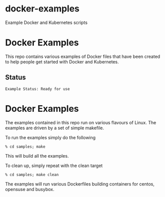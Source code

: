 # docker-examples
Example Docker and Kubernetes scripts 

Docker Examples
===============

This repo contains various examples of Docker files that have been created to help people get started with Docker and
Kubernetes.

Status
------
````
Example Status: Ready for use
````

Docker Examples
===============
The examples contained in this repo run on various flavours of Linux. The examples are driven by a set of simple makefile.

To run the examples simply do the following

	% cd samples; make 
  
This will build all the examples.

To clean up, simply repeat with the clean target

	% cd samples; make clean
  
The examples will run various Dockerfiles building containers for centos, opensuse and busybox.
